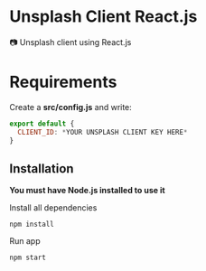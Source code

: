 # Unsplash Client React.js

📷 Unsplash client using React.js

# Requirements
Create a **src/config.js** and write:

```js
export default {
  CLIENT_ID: *YOUR UNSPLASH CLIENT KEY HERE*
}
```

## Installation

**You must have Node.js installed to use it**

Install all dependencies

```
npm install
```

Run app

```
npm start
```


